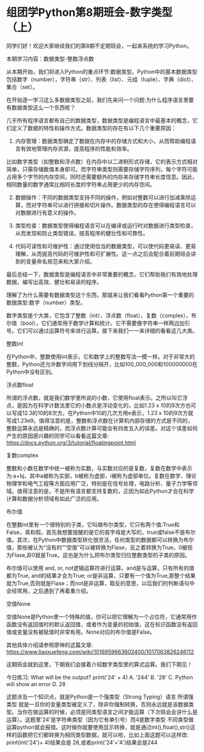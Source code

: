 # 组团学Python第8期班会-数字类型（上）

同学们好！欢迎大家继续我们的第8期不定期班会，一起来系统的学习Python。

本期学习内容：数据类型-整数浮点数

从本期开始，我们将进入Python的重点环节:数据类型。Python中的基本数据类型包括数字（number），字符串（str）、列表（list）、元组（tuple）、字典（dict）、集合（set）。

在开始逐一学习这么多数据类型之前，我们先来问一个问题:为什么程序语言里要有数据类型这么一个东西呢？

几乎所有程序语言都有自己的数据类型，数据类型是编程语言中最基本的概念，它们定义了数据的特性和操作方式。数据类型的存在有以下几个重要原因：

1. 内存管理：数据类型确定了数据在内存中的存储方式和大小，从而帮助编程语言有效地管理内存资源，提高程序的性能和效率。

比如数字类型（如整数和浮点数）在内存中以二进制形式存储，它的表示方式相对简单，只需存储数值本身即可。而字符串类型则需要存储字符序列，每个字符可能占用多个字节的内存空间，同时还需要额外的内存来存储字符串长度信息。因此，相同数量的数字通常比相同长度的字符串占用更少的内存空间。

2. 数据操作：不同的数据类型支持不同的操作，例如对整数可以进行加减乘除运算，而对字符串可以进行拼接和切片操作。数据类型的存在使得编程语言可以对数据进行有意义的操作。

3. 类型检查：数据类型使得编程语言可以在编译或运行时对数据进行类型检查，从而发现和防止类型错误，提高程序的健壮性和可靠性。

4. 代码可读性和可维护性：通过使用恰当的数据类型，可以使代码更易读、更易理解，从而提高代码的可维护性和可扩展性。这一点之后会配合着前期班会讲到的变量命名规范来和大家介绍。

最后总结一下，数据类型是编程语言中非常重要的概念，它们帮助我们有效地处理数据，编写出高效、健壮和易读的程序。

理解了为什么需要有数据类型这个东西，那就来让我们看看Python第一个重要的数据类型:数字（number）类型。

数字类型是个大类，它包含了整数（int）、浮点数（float）、复数（complex），布尔值（bool），它们通常用于数学计算和统计。它不需要像字符串一样两边加引号。它们可以通过运算符号来进行运算。接下来我们一一来详细的看看这几大类。

整数int

在Python中，整数使用int表示，它和数学上的整数写法一模一样。对于非常大的整数，Python还允许数字间用下划线分隔开，比如100_000_000和100000000在Python中没有区别。

浮点数float

所谓的浮点数，就是我们数学里所说的小数，它使用float表示。之所以叫它浮点，是因为在科学计数法里它的小数点是浮动变化的，比如1.23 x 10的9次方也可以写成12.3的10的8次方。在Python中10的几次方用e表示，1.23 x 10的9次方就写成1.23e9。值得注意的是，整数和浮点数在计算机内部存储的方式是不同的，整数运算永远是精确的，而浮点数计算可能会有四舍五入的误差。对这个误差如何产生的原因感兴趣的同学可以看看这篇文章: https://docs.python.org/3/tutorial/floatingpoint.html

复数complex

整数和小数在数学中统一被称为实数，与实数对应的是复数，复数在数学中表示为:a+bj，其中a被称为实部，b被称为虚部，i被称为虚部单位。复数在数学、理论物理学和电气工程等方面应用广泛，特别是在信号处理，电路分析、量子力学等领域。值得注意的是，不是所有语言都支持复数的，正因为如此Python才会在科学计算和数据分析领域有如此广泛的应用。

布尔值

在整数int里有一个很特别的子类，它叫做布尔类型，它只有两个值:True和False，真和假。首先我想要提醒的是它的首字母是大写的，true或false不是布尔值。其次，在Python中数据类型转化很灵活，任何类型的数据都可以转换为布尔值，那些被认为“没有的”“空值”可以被转换为Flase，反之着转换为True。0被视为Flase,非0就是True。这也是为什么把布尔类型归位整数类型的子类的原因。

布尔值可以使用 and, or, not逻辑运算符进行运算。and是与运算，只有所有的值都为True, and的结果才会为True; or是非运算，只要有一个值为True,那整个结果就为True,否则就是Flase；而not是非运算，取反的意思，以后我们的判断语句中会经常用，之后遇到了再着重介绍。

空值None

空值None是Python里一个特殊的值，你可以把它理解为一个占位符，它通常用作函数没有返回值时的默认返回值，或者作为变量的初始值，这在标识函数没有返回值或变量没有被赋值时非常有用。None对应的布尔值是False。

其他具体介绍请参照廖神的这篇文章: https://www.liaoxuefeng.com/wiki/1016959663602400/1017063826246112

这期班会就到这里，下期我们会接着介绍数字类型里的算式运算。我们下期见！

今日练习: 
What will be the output?
print('24' + 4)
A. '244'
В. '28'
C. Python will show an error
D. 28

这题涉及一个知识点，就是Python是一个强类型（Strong Typing）语言 所谓强类型 就是一旦你的变量类型被定义了，除非你强制转换，否则永远就是该数据类型。当你在做运算的时候，必须是同类型语言之间才能运算（下次班会会讲什么是运算）。这题里'24'是字符串类型（因为它有单引号）而4是数字类型 不同类型做运算python就会报错。这时候你就要使用显示转换，就是通过int(),float(),str()这样的函数把它们都转换为相同类型数据，就可以啦，比如上面这题可以这样改: print(int('24')+ 4)结果会是 28,或者print('24'+'4')结果会是244